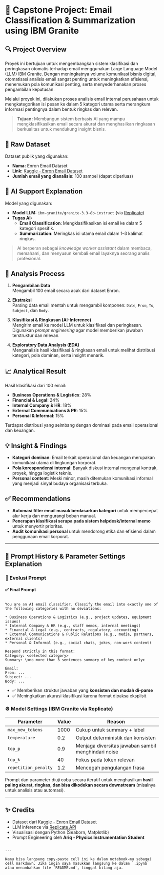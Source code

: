 # 📧 Capstone Project: Email Classification & Summarization using IBM Granite

## 🔍 Project Overview

Proyek ini bertujuan untuk mengembangkan sistem klasifikasi dan peringkasan otomatis terhadap email menggunakan Large Language Model (LLM) IBM Granite. Dengan meningkatnya volume komunikasi bisnis digital, otomatisasi analisis email sangat penting untuk meningkatkan efisiensi, menemukan pola komunikasi penting, serta menyederhanakan proses pengambilan keputusan.

Melalui proyek ini, dilakukan proses analisis email internal perusahaan untuk mengkategorikan isi pesan ke dalam 5 kategori utama serta merangkum informasi pentingnya dalam bentuk ringkas dan relevan.

> **Tujuan:** Membangun sistem berbasis AI yang mampu mengklasifikasikan email secara akurat dan menghasilkan ringkasan berkualitas untuk mendukung insight bisnis.

## 📂 Raw Dataset

Dataset publik yang digunakan:
- **Nama:** Enron Email Dataset  
- **Link:** [Kaggle - Enron Email Dataset](https://www.kaggle.com/datasets/wcukierski/enron-email-dataset)  
- **Jumlah email yang dianalisis:** 100 sampel (dapat diperluas)

## 🧠 AI Support Explanation

Model yang digunakan:
- **Model LLM:** `ibm-granite/granite-3.3-8b-instruct` (via [Replicate](https://replicate.com))
- **Tugas AI:**
  - **Email Classification**: Mengklasifikasikan isi email ke dalam 5 kategori spesifik.
  - **Summarization**: Meringkas isi utama email dalam 1–3 kalimat ringkas.

> AI berperan sebagai *knowledge worker assistant* dalam membaca, memahami, dan menyusun kembali email layaknya seorang analis profesional.

## 🧪 Analysis Process

1. **Pengambilan Data**  
   Mengambil 100 email secara acak dari dataset Enron.

2. **Ekstraksi**  
   Parsing data email mentah untuk mengambil komponen: `Date`, `From`, `To`, `Subject`, dan `Body`.

3. **Klasifikasi & Ringkasan (AI-Inference)**  
   Mengirim email ke model LLM untuk klasifikasi dan peringkasan. Digunakan *prompt engineering* agar model memberikan jawaban terstruktur dan relevan.

4. **Exploratory Data Analysis (EDA)**  
   Menganalisis hasil klasifikasi & ringkasan email untuk melihat distribusi kategori, pola dominan, serta insight menarik.

## 📈 Analytical Result

Hasil klasifikasi dari 100 email:

- **Business Operations & Logistics**: 28%
- **Financial & Legal**: 24%
- **Internal Company & HR**: 18%
- **External Communications & PR**: 15%
- **Personal & Informal**: 15%

Terdapat distribusi yang seimbang dengan dominasi pada email operasional dan keuangan.

## 💡 Insight & Findings

- **Kategori dominan**: Email terkait operasional dan keuangan merupakan komunikasi utama di lingkungan korporat.
- **Pola korespondensi internal**: Banyak diskusi internal mengenai kontrak, proyek, hingga logistik teknis.
- **Personal content**: Meski minor, masih ditemukan komunikasi informal yang menjadi sinyal budaya organisasi terbuka.

## ✅ Recommendations

- **Automasi filter email masuk berdasarkan kategori** untuk mempercepat alur kerja dan mengurangi beban manual.
- **Penerapan klasifikasi serupa pada sistem helpdesk/internal memo** untuk menyortir prioritas.
- **Audit komunikasi personal** untuk mendorong etika dan efisiensi dalam penggunaan email korporat.

---

## 📜 Prompt History & Parameter Settings Explanation

### 🔄 Evolusi Prompt

#### ✅ Final Prompt
```

You are an AI email classifier. Classify the email into exactly one of the following categories with no deviations:

* Business Operations & Logistics (e.g., project updates, equipment issues)
* Internal Company & HR (e.g., staff memos, internal meetings)
* Financial & Legal (e.g., contracts, regulatory, accounting)
* External Communications & Public Relations (e.g., media, partners, external clients)
* Personal & Informal (e.g., social chats, jokes, non-work content)

Respond strictly in this format:
Category: <selected category>
Summary: \<no more than 3 sentences summary of key content only>

Email:
From: ...
Subject: ...
Body: ...

```

- ✅ Memberikan struktur jawaban yang **konsisten dan mudah di-parse**
- ✅ Meningkatkan akurasi klasifikasi karena format dipaksa eksplisit

### ⚙️ Model Settings (IBM Granite via Replicate)

| Parameter             | Value        | Reason                                                                 |
|-----------------------|--------------|------------------------------------------------------------------------|
| `max_new_tokens`      | 1000         | Cukup untuk summary + label                                           |
| `temperature`         | 0.2          | Output deterministik dan konsisten                                    |
| `top_p`               | 0.9          | Menjaga diversitas jawaban sambil menghindari noise                   |
| `top_k`               | 40           | Fokus pada token relevan                                              |
| `repetition_penalty` | 1.2          | Mencegah pengulangan frasa                                            |

Prompt dan parameter diuji coba secara iteratif untuk menghasilkan **hasil paling akurat, ringkas, dan bisa dikodekan secara downstream** (misalnya untuk analisis atau automasi).

---

## ✨ Credits

- Dataset dari [Kaggle - Enron Email Dataset](https://www.kaggle.com/datasets/wcukierski/enron-email-dataset)
- LLM inference via [Replicate API](https://replicate.com)
- Visualisasi dengan Python (Seaborn, Matplotlib)
- Prompt Engineering oleh **Ariq - Physics Instrumentation Student**
```

---

Kamu bisa langsung copy-paste cell ini ke dalam notebook-mu sebagai cell markdown. Jika ingin saya masukkan langsung ke dalam `.ipynb` atau menambahkan file `README.md`, tinggal bilang aja.
